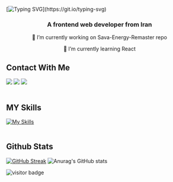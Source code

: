 
[![Typing SVG](https://readme-typing-svg.demolab.com?font=Roboto&weight=700&size=48&pause=500&color=5BF7DB&center=true&random=false&width=1000&height=150&lines=Hi+There!+%F0%9F%91%8B;I'm+Sina+Salimirad!)](https://git.io/typing-svg)

<h3 align=center> A frontend web developer from Iran</h3>
<p align=center> 🔭 I’m currently working on Sava-Energy-Remaster repo</p>
<p align=center>🌱 I’m currently learning React</p>

## Contact With Me
<a href="https://github.com/sinasalimirad" target="_blank"><img src="https://img.shields.io/badge/github-%23121011.svg?style=for-the-badge&logo=github&logoColor=white"/></a>
<a href="mailto:cinasalimirad@gmail.com" target="_blank"><img src="https://img.shields.io/badge/Gmail-D14836?style=for-the-badge&logo=gmail&logoColor=white"></a>
<a href="https://instagram.com/salimirad_sina" target="_blank"><img src="https://img.shields.io/badge/Instagram-%23E4405F.svg?style=for-the-badge&logo=Instagram&logoColor=white"></a>
<br><br>

## MY Skills
[![My Skills](https://skillicons.dev/icons?i=html,css,js,bootstrap,tailwind,sass,py)](https://skillicons.dev)
<br><br>

## Github Stats
[![GitHub Streak](https://streak-stats.demolab.com/?user=sinasalimirad&theme=midnight-purple)](https://git.io/streak-stats)
![Anurag's GitHub stats](https://github-readme-stats.vercel.app/api?username=sinasalimirad&show_icons=true&theme=midnight-purple)

![visitor badge](https://visitor-badge.laobi.icu/badge?page_id=sinasalimirad.visitor-badge&left_text=Page%20View)
